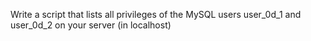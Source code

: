 Write a script that lists all privileges of the MySQL users user_0d_1 and user_0d_2 on your server (in localhost)
